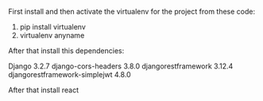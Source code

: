 First install and then activate the virtualenv for the project from these  code:

1. pip install virtualenv
2. virtualenv anyname

After that install this dependencies:

Django                        3.2.7
django-cors-headers           3.8.0
djangorestframework           3.12.4
djangorestframework-simplejwt 4.8.0

After that install react


